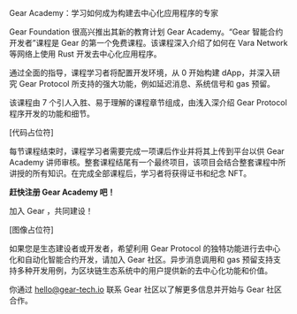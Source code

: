 Gear Academy：学习如何成为构建去中心化应用程序的专家

Gear Foundation 很高兴推出其新的教育计划 Gear Academy。“Gear 智能合约开发者”课程是 Gear 的第一个免费课程。该课程深入介绍了如何在 Vara Network 等网络上使用 Rust 开发去中心化应用程序。
 
通过全面的指导，课程学习者将配置开发环境，从 0 开始构建 dApp，并深入研究 Gear Protocol 所支持的强大功能，例如延迟消息、系统信号和 gas 预留。

该课程由 7 个引人入胜、易于理解的课程章节组成，由浅入深介绍 Gear Protocol 程序开发的功能和细节。

[代码占位符]

每节课程结束时，课程学习者需要完成一项课后作业并将其上传到平台以供 Gear Academy 讲师审核。整套课程结尾有一个最终项目，该项目会结合整套课程中所讲授的所有知识。在完成全部课程后，学习者将获得证书和纪念 NFT。

**赶快注册 Gear Academy 吧！**

加入 Gear ，共同建设！

[图像占位符]

如果您是生态建设者或开发者，希望利用 Gear Protocol 的独特功能进行去中心化和自动化智能合约开发，请加入 Gear 社区。异步消息调用和 gas 预留支持支持多种开发用例，为区块链生态系统中的用户提供新的去中心化功能和价值。

你通过 hello@gear-tech.io 联系 Gear 社区以了解更多信息并开始与 Gear 社区合作。

